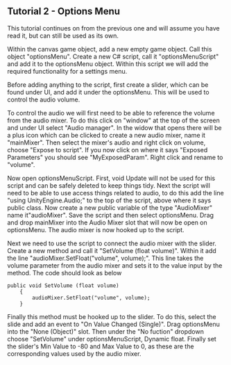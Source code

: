 ## Tutorial 2 - Options Menu

This tutorial continues on from the previous one and will assume you have read it, but can still be used as its own.

Within the canvas game object, add a new empty game object. Call this object "optionsMenu". Create a new C# script, call it "optionsMenuScript" and add it to the optionsMenu object. Within this script we will add the required functionality for a settings menu.

Before adding anything to the script, first create a slider, which can be found under UI, and add it under the optionsMenu. This will be used to control the audio volume.

To control the audio we will first need to be able to reference the volume from the audio mixer. To do this click on "window" at the top of the screen and under UI select "Audio manager". In the widow that opens there will be a plus icon which can be clicked to create a new audio mixer, name it "mainMixer". Then select the mixer's audio and right click on volume, choose "Expose to script". If you now click on where it says "Exposed Parameters" you should see "MyExposedParam". Right click and rename to "volume".

Now open optionsMenuScript. First, void Update will not be used for this script and can be safely deleted to keep things tidy. Next the script will need to be able to use access things related to audio, to do this add the line "using UnityEngine.Audio;" to the top of the script, above where it says public class. Now create a new public variable of the type "AudioMixer" name it"audioMixer". Save the script and then select optionsMenu. Drag and drop mainMixer into the Audio Mixer slot that will now be open on optionsMenu. The audio mixer is now hooked up to the script.

Next we need to use the script to connect the audio mixer with the slider. Create a new method and call it "SetVolume (float volume)". Within it add the line "audioMixer.SetFloat("volume", volume);". This line takes the volume parameter from the audio mixer and sets it to the value input by the method. The code should look as below
```
public void SetVolume (float volume)
    {
        audioMixer.SetFloat("volume", volume);
    }
```
Finally this method must be hooked up to the slider. To do this, select the slide and add an event to "On Value Changed (Single)". Drag optionsMenu into the "None (Object)" slot. Then under the "No fuction" dropdown choose "SetVolume" under optionsMenuScript, Dynamic float. Finally set the slider's Min Value to -80 and Max Value to 0, as these are the corresponding values used by the audio mixer.
